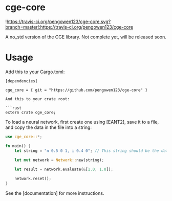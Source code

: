 # cge-core

!https://travis-ci.org/pengowen123/cge-core.svg?branch=master!:https://travis-ci.org/pengowen123/cge-core

A no_std version of the CGE library. Not complete yet, will be released soon.

# Usage

Add this to your Cargo.toml:

```
[dependencies]

cge_core = { git = "https://github.com/pengowen123/cge-core" }

And this to your crate root:

```rust
extern crate cge_core;
```

To load a neural network, first create one using [EANT2], save it to a file, and copy the data in the file into a string:

```rust
use cge_core::*;

fn main() {
    let string = "n 0.5 0 1, i 0.4 0"; // This string should be the data in the network file

    let mut network = Network::new(string);
    
    let result = network.evaluate(&[1.0, 1.0]);

    network.reset();
}
```

See the [documentation] for more instructions.

[1]: https://github.com/pengowen123/eant2
[2]: http://pengowen123.github.io/cge-core/cge_core/index.html